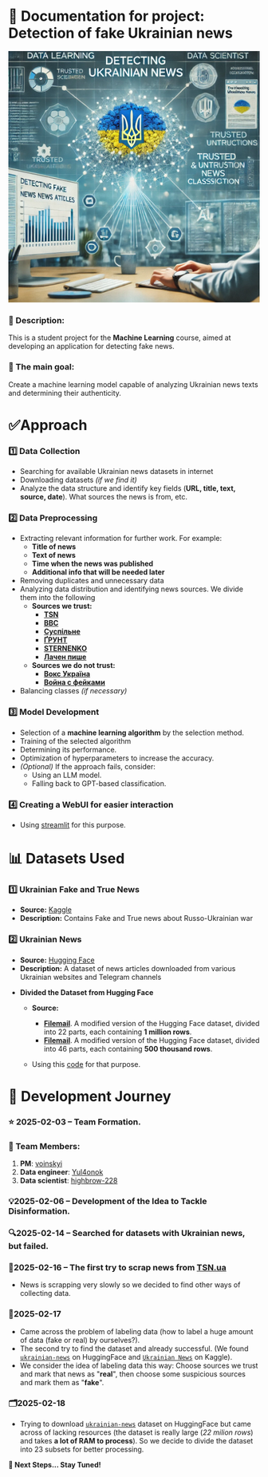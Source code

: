 # 📖 Documentation for project: **Detection of fake Ukrainian news**
![alt text](images/main_photo.png)

### 📌 Description:
This is a student project for the **Machine Learning** course, aimed at developing an application for detecting fake news.

### 🎯 The main goal:
Create a machine learning model capable of analyzing Ukrainian news texts and determining their authenticity.

# ✅Approach
### 1️⃣ Data Collection
- Searching for available Ukrainian news datasets in internet
- Downloading datasets *(if we find it)*
- Analyze the data structure and identify key fields (**URL, title, text, source, date**). What sources the news is from, etc.

### 2️⃣ Data Preprocessing
- Extracting relevant information for further work. For example:
   * **Title of news**
   * **Text of news**
   * **Time when the news was published**
   * **Additional info that will be needed later**
- Removing duplicates and unnecessary data
- Analyzing data distribution and identifying news sources. We divide them into the following
   - **Sources we trust:**
      * [**TSN**](https://tsn.ua/news)
      * [**BBC**](https://www.bbc.com/ukrainian)
      * [**Суспільне**](https://t.me/suspilnenews)
      * [**ҐРУНТ**](https://t.me/gruntmedia)
      * [**STERNENKO**](https://t.me/ssternenko)
      * [**Лачен пише**](https://t.me/lachentyt)
   - **Sources we do not trust:**
      * [**Вокс Україна**](https://voxukraine.org/category/voks-informue)
      * [**Война с фейками**](https://t.me/warfakes)
- Balancing classes *(if necessary)*

### 3️⃣ Model Development
- Selection of a **machine learning algorithm** by the selection method.
- Training of the selected algorithm
- Determining its performance.
- Optimization of hyperparameters to increase the accuracy.
- *(Optional)* If the approach fails, consider:
   - Using an LLM model.
   - Falling back to GPT-based classification.

### 4️⃣ Creating a WebUI for easier interaction
- Using [streamlit](https://streamlit.io/) for this purpose.

# 📊 Datasets Used

### 1️⃣ **Ukrainian Fake and True News**
- **Source:** [Kaggle](https://www.kaggle.com/datasets/zepopo/ukrainian-fake-and-true-news)
- **Description:** Contains Fake and True news about Russo-Ukrainian war

### 2️⃣ **Ukrainian News**
- **Source:** [Hugging Face](https://huggingface.co/datasets/zeusfsx/ukrainian-news)
- **Description:** A dataset of news articles downloaded from various Ukrainian websites and Telegram channels

* **Divided the Dataset from Hugging Face**
   - **Source:**
      * **[Filemail](https://bebra-bebrynka.filemail.com/d/rhfwkzhvbwtwmen)**. A modified version of the Hugging Face dataset, divided into 22 parts, each containing **1 million rows**.
      * **[Filemail](https://bebra-bebrynka.filemail.com/d/yuyzprqfuxiyamp)**. A modified version of the Hugging Face dataset, divided into 46 parts, each containing **500 thousand rows**.

   - Using this [code](split_all_dataset_from_hf.py) for that purpose.

# 🚀 Development Journey
### **⭐ 2025-02-03** – Team Formation.

### **👥 Team Members:**
1. **PM**: [voinskyi](https://github.com/voinskyi)
2. **Data engineer**: [Yul4onok](https://github.com/Yul4onok)
3. **Data scientist**: [highbrow-228](https://github.com/highbrow-228)

### **💡2025-02-06** – Development of the Idea to Tackle Disinformation.

### **🔍2025-02-14** – Searched for datasets with Ukrainian news, but failed.

### **📰2025-02-16** – The first try to scrap news from **[TSN.ua](https://tsn.ua/news)**
   - News is scrapping very slowly so we decided to find other ways of collecting data.

### **🤔2025-02-17**
   - Came across the problem of labeling data (how to label a huge amount of data (fake or real) by ourselves?).
   - The second try to find the dataset and already successful. (We found [`ukrainian-news`](https://huggingface.co/datasets/zeusfsx/ukrainian-news) on HuggingFace and
   [`Ukrainian News`](https://www.kaggle.com/datasets/zepopo/ukrainian-fake-and-true-news) on Kaggle).
   - We consider the idea of labeling data this way: Choose sources we trust and mark that news as "**real**", then choose some suspicious sources and mark them as "**fake**".

### **🗂️2025-02-18**
   - Trying to download [`ukrainian-news`](https://huggingface.co/datasets/zeusfsx/ukrainian-news) dataset on HuggingFace but came across of lacking resources (the dataset is really large (*22 milion rows*) and takes **a lot of RAM to process**). So we decide to divide the dataset into 23 subsets for better processing.


**📌 Next Steps... Stay Tuned!**